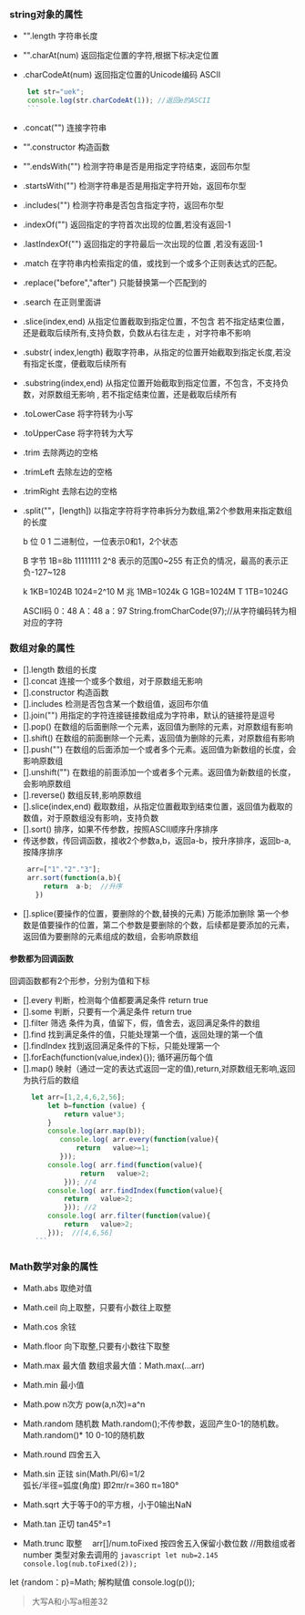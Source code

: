 ### string对象的属性
* "".length            字符串长度

* "".charAt(num)      返回指定位置的字符,根据下标决定位置

*  .charCodeAt(num)  返回指定位置的Unicode编码    ASCII
      ```javascript
       let str="uek";
       console.log(str.charCodeAt(1)); //返回e的ASCII
       ```
*  .concat("")       连接字符串
* "".constructor      构造函数
* "".endsWith("")     检测字符串是否是用指定字符结束，返回布尔型
*  .startsWith("")   检测字符串是否是用指定字符开始，返回布尔型   
*  .includes("")     检测字符串是否包含指定字符，返回布尔型
*  .indexOf("")      返回指定的字符首次出现的位置,若没有返回-1
*  .lastIndexOf("")   返回指定的字符最后一次出现的位置 ,若没有返回-1
*  .match            在字符串内检索指定的值，或找到一个或多个正则表达式的匹配。
*  .replace("before","after")  只能替换第一个匹配到的
*  .search         在正则里面讲
*  .slice(index,end)     从指定位置截取到指定位置，不包含
若不指定结束位置，还是截取后续所有,支持负数，负数从右往左走 ，对字符串不影响
*  .substr( index,length)   截取字符串，从指定的位置开始截取到指定长度,若没有指定长度，便截取后续所有
*  .substring(index,end)   从指定位置开始截取到指定位置，不包含，不支持负数，对原数组无影响 , 若不指定结束位置，还是截取后续所有
*  .toLowerCase    将字符转为小写
*  .toUpperCase    将字符转为大写
*  .trim           去除两边的空格
*  .trimLeft       去除左边的空格
*  .trimRight      去除右边的空格
*  .split(""，[length])      以指定字符将字符串拆分为数组,第2个参数用来指定数组的长度


      b 位  0 1  二进制位，一位表示0和1，2个状态

      B 字节    1B=8b    11111111   2^8  表示的范围0~255 有正负的情况，最高的表示正负-127~128

      k          1KB=1024B      1024=2^10
      M 兆       1MB=1024k
      G          1GB=1024M
      T          1TB=1024G

     ASCII码  0：48  A：48  a：97
String.fromCharCode(97);//从字符编码转为相对应的字符
### 数组对象的属性
*  [].length   数组的长度
*  [].concat   连接一个或多个数组，对于原数组无影响
*  [].constructor  构造函数
*  [].includes  检测是否包含某一个数组值，返回布尔值
*  [].join("")  用指定的字符连接链接数组成为字符串，默认的链接符是逗号
*  [].pop()     在数组的后面删除一个元素，返回值为删除的元素，对原数组有影响
*  [].shift()   在数组的前面删除一个元素，返回值为删除的元素，对原数组有影响
*  [].push("")      在数组的后面添加一个或者多个元素。返回值为新数组的长度，会影响原数组
*  [].unshift("")   在数组的前面添加一个或者多个元素。返回值为新数组的长度，会影响原数组
*  [].reverse()   数组反转,影响原数组
*  [].slice(index,end)     截取数组，从指定位置截取到结束位置，返回值为截取的数值，对于原数组没有影响，支持负数
*  [].sort()    排序，如果不传参数，按照ASCII顺序升序排序
*  传送参数，传回调函数，接收2个参数a,b，返回a-b，按升序排序，返回b-a,按降序排序
     ```javascript
      arr=["1"."2"."3"];
      arr.sort(function(a,b){
          return  a-b;  //升序
        })
      ```
*  [].splice(要操作的位置，要删除的个数,替换的元素)  万能添加删除
  第一个参数是值要操作的位置，第二个参数是要删除的个数，后续都是要添加的元素，返回值为要删除的元素组成的数组，会影响原数组
  #### 参数都为回调函数
  回调函数都有2个形参，分别为值和下标

*  [].every   判断，检测每个值都要满足条件 return true
*  [].some    判断，只要有一个满足条件   return true
*  [].filter  筛选 条件为真，值留下，假，值舍去，返回满足条件的数组
*  [].find    找到满足条件的值，只能处理第一个值，返回处理的第一个值
*  [].findIndex  找到返回满足条件的下标，只能处理第一个
*  [].forEach(function(value,index){});  循环遍历每个值
*  [].map()   映射（通过一定的表达式返回一定的值),return,对原数组无影响,返回为执行后的数组
    ```javascript
      let arr=[1,2,4,6,2,56];
          let b=function (value) {
              return value*3;
          }
          console.log(arr.map(b));
             console.log( arr.every(function(value){
                 return   value>=1;
             }));
          console.log( arr.find(function(value){
                  return   value>2;
              })); //4
          console.log( arr.findIndex(function(value){
              return   value>2;
              })); //2
          console.log( arr.filter(function(value){
              return   value>2;
          }));  //[4,6,56]
       ```
### Math数学对象的属性
* Math.abs    取绝对值
* Math.ceil   向上取整，只要有小数往上取整
* Math.cos    余铉
* Math.floor  向下取整,只要有小数往下取整
* Math.max    最大值  数组求最大值：Math.max(...arr)
* Math.min    最小值
* Math.pow    n次方    pow(a,n次)=a^n
* Math.random   随机数 Math.random();不传参数，返回产生0-1的随机数。
              Math.random()* 10  0-10的随机数
* Math.round   四舍五入
*  Math.sin     正铉    sin(Math.PI/6)=1/2              
             弧长/半径=弧度(角度)  即2πr/r=360  π=180°

* Math.sqrt    大于等于0的平方根，小于0输出NaN
* Math.tan     正切   tan45°=1
* Math.trunc   取整　
arr[]/num.toFixed 按四舍五入保留小数位数  //用数组或者number 类型对象去调用的
      ```javascript
        let nub=2.145
        console.log(nub.toFixed(2));
        ```


let {random：p}=Math;  解构赋值
  console.log(p());

>大写A和小写a相差32
